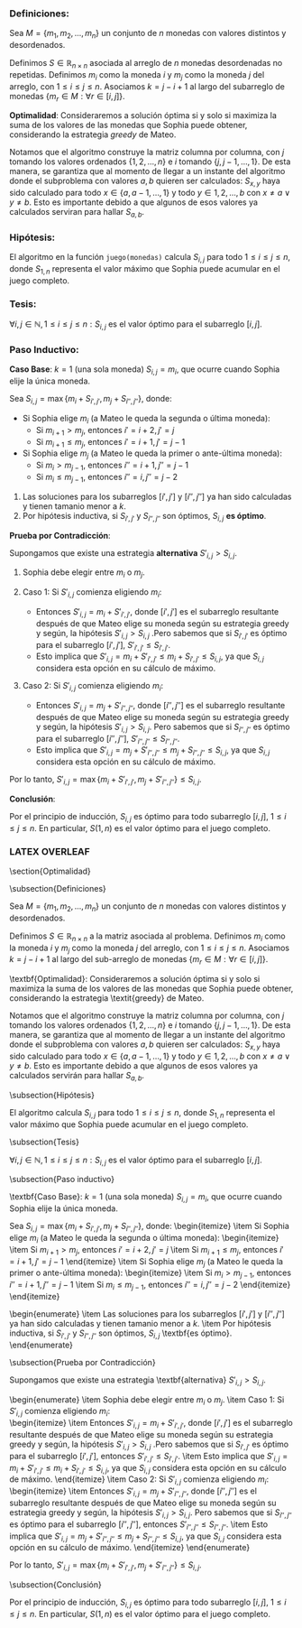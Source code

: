 ### Definiciones:

Sea $M = \{m_1, m_2, ..., m_n\}$ un conjunto de $n$ monedas con valores distintos y desordenados.

Definimos $S \in \mathbb{R}_{n\times n}$ asociada al arreglo de $n$ monedas desordenadas no repetidas.
Definimos $m_i$ como la moneda $i$ y $m_j$ como la moneda $j$ del arreglo, con $1 \leq i \leq j \leq n$.
Asociamos  $k = j - i + 1$ al largo del subarreglo de monedas $\{m_r \in M : \forall r \in [i,j]\}$.

**Optimalidad**: Consideraremos a solución óptima si y solo si maximiza la suma de los valores de las monedas que Sophia
puede obtener, considerando la estrategia _greedy_ de Mateo.

Notamos que el algoritmo construye la matriz columna por columna, con $j$ tomando los valores
ordenados $\{1, 2, \dots, n\}$
e $i$ tomando $\{j, j-1, \dots, 1\}$. De esta manera, se garantiza que al momento de llegar a un instante
del algoritmo donde el subproblema con valores $a,b$ quieren ser calculados: $S_{x,y}$ haya sido calculado para
todo $x \in \{a, a-1, \dots, 1\}$ y
todo $y \in {1, 2, \dots, b}$ con $x \neq a \vee y \neq b$. Esto es importante debido a que algunos de esos valores ya
calculados serviran para hallar $S_{a,b}$.

### Hipótesis:

El algoritmo en la función `juego(monedas)` calcula $S_{i, j}$ para todo $1 \leq i \leq j \leq n$, donde $S_{1,n}$
representa el valor máximo que Sophia puede acumular en el juego completo.

### Tesis:

$\forall i,j \in \mathbb{N}, 1 \leq i \leq j \leq n: S_{i, j}$ es el valor óptimo para el subarreglo $[i,j]$.

### Paso Inductivo:

**Caso Base**: $k = 1$ (una sola moneda)
$S_{i, j} = m_i$, que ocurre cuando Sophia elije la única moneda.

Sea $S_{i, j} = \max\{m_i + S_{i',j'}, m_j + S_{i'',j''}\}$, donde:

- Si Sophia elige $m_i$ (a Mateo le queda la segunda o última moneda):
    - Si $m_{i+1} > m_j$, entonces $i' = i+2, j' = j$
    - Si $m_{i+1} \leq m_j$, entonces $i' = i+1, j' = j-1$
- Si Sophia elige $m_j$ (a Mateo le queda la primer o ante-última moneda):
    - Si $m_i > m_{j-1}$, entonces $i'' = i+1, j'' = j-1$
    - Si $m_i \leq m_{j-1}$, entonces $i'' = i, j'' = j-2$

1. Las soluciones para los subarreglos $[i',j']$ y $[i'',j'']$ ya han sido calculadas y tienen tamanio menor a $k$.
2. Por hipótesis inductiva, si $S_{i',j'}$ y $S_{i'',j''}$ son óptimos, $S_{i, j}$ **es óptimo**.

**Prueba por Contradicción**:

Supongamos que existe una estrategia **alternativa** $S'_{i,j} > S_{i,j}$.

1. Sophia debe elegir entre $m_i$ o $m_j$.
2. Caso 1: Si $S'_{i,j}$ comienza eligiendo $m_i$:

   * Entonces $S'_{i,j} = m_i + S'_{i',j'}$, donde $[i',j']$ es el subarreglo resultante después de que Mateo elige su moneda
     según su estrategia greedy y según, la hipótesis $S'_{i,j} > S_{i,j}$ .Pero sabemos que si $S_{i',j'}$ es óptimo para el subarreglo $[i',j']$, $S'_{i',j'} \leq S_{i',j'}$. 
   * Esto implica que $S'_{i,j} = m_i + S'_{i',j'} \leq m_i + S_{i',j'} \leq S_{i,j}$, ya que $S_{i,j}$ considera esta opción
     en su cálculo de máximo.

3. Caso 2: Si $S'_{i,j}$ comienza eligiendo $m_i$:

   * Entonces $S'_{i,j} = m_j + S'_{i'',j''}$, donde $[i'',j'']$ es el subarreglo resultante después de que Mateo elige su moneda
     según su estrategia greedy y según, la hipótesis $S'_{i,j} > S_{i,j}$. Pero sabemos que si $S_{i'',j''}$ es óptimo para el subarreglo $[i'',j'']$, $S'_{i'',j''} \leq S_{i'',j''}$.
   * Esto implica que $S'_{i,j} = m_j + S'_{i'',j''} \leq m_j + S_{i'',j''} \leq S_{i,j}$, ya que $S_{i,j}$ considera esta opción
     en su cálculo de máximo.

Por lo tanto, $S'_{i,j} = \max\{m_i + S'_{i',j'}, m_j + S'_{i'',j''}\} \leq S_{i,j}$.

**Conclusión**:

Por el principio de inducción, $S_{i, j}$ es óptimo para todo subarreglo $[i,j]$, $1 \leq i \leq j \leq n$.
En particular, $S(1,n)$ es el valor óptimo para el juego completo.



### LATEX OVERLEAF


\section{Optimalidad}

\subsection{Definiciones}

Sea $M = \{m_1, m_2, ..., m_n\}$ un conjunto de $n$ monedas con valores distintos y desordenados.

Definimos $S \in \mathbb{R}_{n\times n}$ a la matriz asociada al problema. Definimos $m_i$ como la moneda $i$ y $m_j$ como la moneda $j$ del arreglo, con $1 \leq i \leq j \leq n$.
Asociamos  $k = j - i + 1$ al largo del sub-arreglo de monedas $\{m_r \in M : \forall r \in [i,j]\}$.

\textbf{Optimalidad}: Consideraremos a solución óptima si y solo si maximiza la suma de los valores de las monedas que Sophia
puede obtener, considerando la estrategia \textit{greedy} de Mateo.

Notamos que el algoritmo construye la matriz columna por columna, con $j$ tomando los valores
ordenados $\{1, 2, \dots, n\}$
e $i$ tomando $\{j, j-1, \dots, 1\}$. De esta manera, se garantiza que al momento de llegar a un instante
del algoritmo donde el subproblema con valores $a,b$ quieren ser calculados: $S_{x,y}$ haya sido calculado para
todo $x \in \{a, a-1, \dots, 1\}$ y
todo $y \in {1, 2, \dots, b}$ con $x \neq a \vee y \neq b$. Esto es importante debido a que algunos de esos valores ya
calculados servirán para hallar $S_{a,b}$.

\subsection{Hipótesis}

El algoritmo calcula $S_{i, j}$ para todo $1 \leq i \leq j \leq n$, donde $S_{1,n}$
representa el valor máximo que Sophia puede acumular en el juego completo.

\subsection{Tesis}

$\forall i,j \in \mathbb{N}, 1 \leq i \leq j \leq n: S_{i, j}$ es el valor óptimo para el subarreglo $[i,j]$.

\subsection{Paso inductivo}

\textbf{Caso Base}: $k = 1$ (una sola moneda)
$S_{i, j} = m_i$, que ocurre cuando Sophia elije la única moneda.

Sea $S_{i, j} = \max\{m_i + S_{i',j'}, m_j + S_{i'',j''}\}$, donde:
\begin{itemize}
\item Si Sophia elige $m_i$ (a Mateo le queda la segunda o última moneda):
\begin{itemize}
\item Si $m_{i+1} > m_j$, entonces $i' = i+2, j' = j$
\item Si $m_{i+1} \leq m_j$, entonces $i' = i+1, j' = j-1$
\end{itemize}
\item Si Sophia elige $m_j$ (a Mateo le queda la primer o ante-última moneda):
\begin{itemize}
\item Si $m_i > m_{j-1}$, entonces $i'' = i+1, j'' = j-1$
\item Si $m_i \leq m_{j-1}$, entonces $i'' = i, j'' = j-2$
\end{itemize}
\end{itemize}

\begin{enumerate}
\item Las soluciones para los subarreglos $[i',j']$ y $[i'',j'']$ ya han sido calculadas y tienen tamanio menor a $k$.
\item Por hipótesis inductiva, si $S_{i',j'}$ y $S_{i'',j''}$ son óptimos, $S_{i, j}$ \textbf{es óptimo}.
\end{enumerate}

\subsection{Prueba por Contradicción}

Supongamos que existe una estrategia \textbf{alternativa} $S'_{i,j} > S_{i,j}$.

\begin{enumerate}
\item  Sophia debe elegir entre $m_i$ o $m_j$.
\item  Caso 1: Si $S'_{i,j}$ comienza eligiendo $m_i$:    
\begin{itemize}
\item  Entonces $S'_{i,j} = m_i + S'_{i',j'}$, donde $[i',j']$ es el subarreglo resultante después de que Mateo elige su moneda según su estrategia greedy y según, la hipótesis $S'_{i,j} > S_{i,j}$ .Pero sabemos que si $S_{i',j'}$ es óptimo para el subarreglo $[i',j']$, entonces $S'_{i',j'} \leq S_{i',j'}$.
\item Esto implica que $S'_{i,j} = m_i + S'_{i',j'} \leq m_i + S_{i',j'} \leq S_{i,j}$, ya que $S_{i,j}$ considera esta opción en su cálculo de máximo.
\end{itemize}
\item Caso 2: Si $S'_{i,j}$ comienza eligiendo $m_i$:
\begin{itemize}
\item  Entonces $S'_{i,j} = m_j + S'_{i'',j''}$, donde $[i'',j'']$ es el subarreglo resultante después de que Mateo elige su moneda según su estrategia greedy y según, la hipótesis $S'_{i,j} > S_{i,j}$. Pero sabemos que si $S_{i'',j''}$ es óptimo para el subarreglo $[i'',j'']$, entonces $S'_{i'',j''} \leq S_{i'',j''}$.
\item  Esto implica que $S'_{i,j} = m_j + S'_{i'',j''} \leq m_j + S_{i'',j''} \leq S_{i,j}$, ya que $S_{i,j}$ considera esta opción en su cálculo de máximo.
\end{itemize}
\end{enumerate}

Por lo tanto, $S'_{i,j} = \max\{m_i + S'_{i',j'}, m_j + S'_{i'',j''}\} \leq S_{i,j}$.

\subsection{Conclusión}

Por el principio de inducción, $S_{i, j}$ es óptimo para todo subarreglo $[i,j]$, $1 \leq i \leq j \leq n$.
En particular, $S(1,n)$ es el valor óptimo para el juego completo.